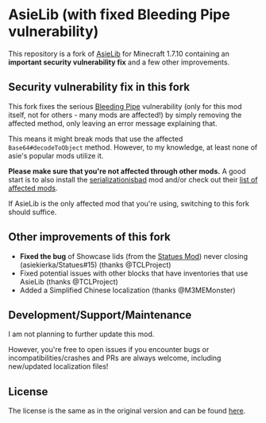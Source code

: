 # AsieLib (with fixed Bleeding Pipe vulnerability)

This repository is a fork of [AsieLib](https://github.com/Vexatos/AsieLib) for Minecraft 1.7.10 containing an **important security vulnerability fix** and a few other improvements.

## Security vulnerability fix in this fork

This fork fixes the serious [Bleeding Pipe](https://blog.mmpa.info/posts/bleeding-pipe) vulnerability (only for this mod itself, not for others - many mods are affected!) by simply removing the affected method, only leaving an error message explaining that.

This means it might break mods that use the affected `Base64#decodeToObject` method. However, to my knowledge, at least none of asie's popular mods utilize it.

**Please make sure that you're not affected through other mods.** A good start is to also install the [serializationisbad](https://github.com/dogboy21/serializationisbad) mod and/or check out their [list of affected mods](https://github.com/dogboy21/serializationisbad/blob/master/docs/mods.md).

If AsieLib is the only affected mod that you're using, switching to this fork should suffice.

## Other improvements of this fork

- **Fixed the bug** of Showcase lids (from the [Statues Mod](https://github.com/Doenerstyle/Statues)) never closing (asiekierka/Statues#15) (thanks @TCLProject)
- Fixed potential issues with other blocks that have inventories that use AsieLib (thanks @TCLProject)
- Added a Simplified Chinese localization (thanks @M3MEMonster)

## Development/Support/Maintenance

I am not planning to further update this mod.

However, you're free to open issues if you encounter bugs or incompatibilities/crashes and PRs are always welcome, including new/updated localization files!

## License

The license is the same as in the original version and can be found [here](https://wiki.vexatos.com/wiki:licensing).
